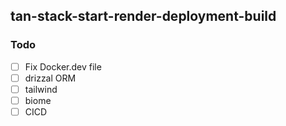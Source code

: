 ## tan-stack-start-render-deployment-build

### Todo

- [ ] Fix Docker.dev file
- [ ] drizzal ORM
- [ ] tailwind
- [ ] biome
- [ ] CICD
